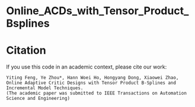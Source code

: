 # Online_ACDs_with_Tensor_Product_Bsplines

# Citation
If you use this code in an academic context, please cite our work:
````
Yiting Feng, Ye Zhou*, Hann Woei Ho, Hongyang Dong, Xiaowei Zhao, Online Adaptive Critic Designs with Tensor Product B-Splines and Incremental Model Techniques.
(The academic paper was submitted to IEEE Transactions on Automation Science and Engineering)
````

